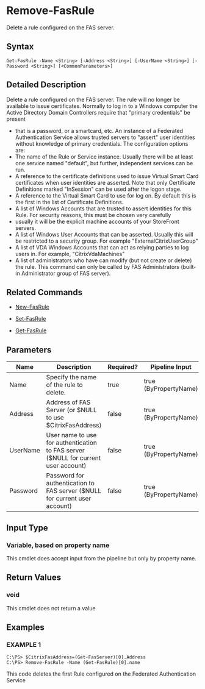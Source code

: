 # Remove-FasRule

Delete a rule configured on the FAS server.

## Syntax

`Get-FasRule -Name <String> [-Address <String>] [-UserName <String>] [-Password <String>] [<CommonParameters>]`

## Detailed Description

Delete a rule configured on the FAS server. The rule will no longer be available to issue certificates. Normally to log in to a Windows computer the Active Directory Domain Controllers require that "primary credentials" be present
-  that is a password, or a smartcard, etc. An instance of a Federated Authentication Service allows trusted servers to "assert" user identities without knowledge of primary credentials. The configuration options are:
-  The name of the Rule or Service instance. Usually there will be at least one service named "default", but further, independent services can be run.
-  A reference to the certificate definitions used to issue Virtual Smart Card certificates when user identities are asserted. Note that only Certificate Definitions marked "InSession" can be used after the logon stage.
-  A reference to the Virtual Smart Card to use for log on. By default this is the first in the list of Certificate Definitions.
-  A list of Windows Accounts that are trusted to assert identities for this Rule. For security reasons, this must be chosen very carefully
-  usually it will be the explicit machine accounts of your StoreFront servers.
-  A list of Windows User Accounts that can be asserted. Usually this will be restricted to a security group. For example "ExternalCitrixUserGroup"
-  A list of VDA Windows Accounts that can act as relying parties to log users in. For example, "CitrixVdaMachines"
-  A list of administrators who have can modify (but not create or delete) the rule. This command can only be called by FAS Administrators (built-in Administrator group of FAS server).

## Related Commands

-  [New-FasRule](New-FasRule.md) 

-  [Set-FasRule](Set-FasRule.md) 

-  [Get-FasRule](Get-FasRule.md)

## Parameters

| Name     | Description                                                                         | Required? | Pipeline Input        | Default Value      |
|----------|-------------------------------------------------------------------------------------|-----------|-----------------------|--------------------|
| Name     | Specify the name of the rule to delete.                                             | true      | true (ByPropertyName) | (default)          |
| Address  | Address of FAS Server (or \$NULL to use \$CitrixFasAddress)                         | false     | true (ByPropertyName) | \$CitrixFasAddress |
| UserName | User name to use for authentication to FAS server (\$NULL for current user account) | false     | true (ByPropertyName) | \$NULL             |
| Password | Password for authentication to FAS server (\$NULL for current user account)         | false     | true (ByPropertyName) | \$NULL             |

## Input Type

### Variable, based on property name

This cmdlet does accept input from the pipeline but only by property name.

## Return Values

### void

This cmdlet does not return a value

## Examples

### EXAMPLE 1

    C:\PS> $CitrixFasAddress=(Get-FasServer)[0].Address
    C:\PS> Remove-FasRule -Name (Get-FasRule)[0].name

This code deletes the first Rule configured on the Federated Authentication Service

